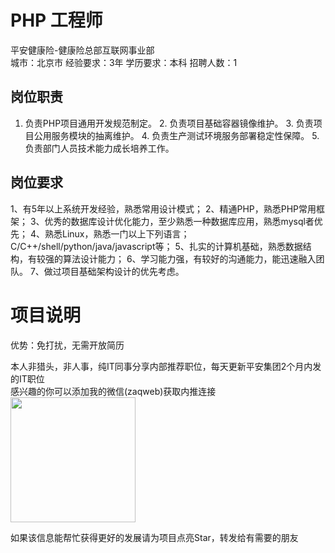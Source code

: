 # PHP 工程师
平安健康险-健康险总部互联网事业部  
城市：北京市 经验要求：3年 学历要求：本科  招聘人数：1

## 岗位职责
1. 负责PHP项目通用开发规范制定。
   2. 负责项目基础容器镜像维护。
   3. 负责项目公用服务模块的抽离维护。
   4. 负责生产测试环境服务部署稳定性保障。
   5. 负责部门人员技术能力成长培养工作。

## 岗位要求
1、有5年以上系统开发经验，熟悉常用设计模式；
   2、精通PHP，熟悉PHP常用框架；
   3、优秀的数据库设计优化能力，至少熟悉一种数据库应用，熟悉mysql者优先；
   4、熟悉Linux，熟悉一门以上下列语言；C/C++/shell/python/java/javascript等；
   5、扎实的计算机基础，熟悉数据结构，有较强的算法设计能力；
   6、学习能力强，有较好的沟通能力，能迅速融入团队。
   7、做过项目基础架构设计的优先考虑。

# 项目说明

优势：免打扰，无需开放简历

本人非猎头，非人事，纯IT同事分享内部推荐职位，每天更新平安集团2个月内发的IT职位  
感兴趣的你可以添加我的微信(zaqweb)获取内推连接  
<img src="https://github.com/zaqweb/PA-IT-JOBS/blob/master/WechatICode.jpeg"  height="200" width="200">

如果该信息能帮忙获得更好的发展请为项目点亮Star，转发给有需要的朋友




